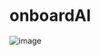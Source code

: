 # onboardAI
![image](https://user-images.githubusercontent.com/108919960/204999849-c6599d62-69b0-46c1-b152-efaa5d4c7768.png)
